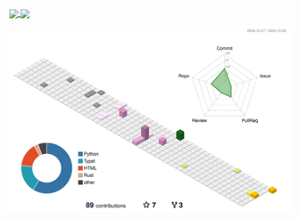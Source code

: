 <a href="https://github.com/anuraghazra/github-readme-stats">
  <img height=200 align="center" src="https://github-readme-stats.vercel.app/api?username=yeelysia&size_weight=1&count_weight=0.5" />
</a>

<a href="https://github.com/anuraghazra/convoychat">
  <img height=200 align="center" src="https://github-readme-stats.vercel.app/api/top-langs?username=YeElysia&langs_count=8" />
</a>


![](./profile-3d-contrib/profile-season-animate.svg)
